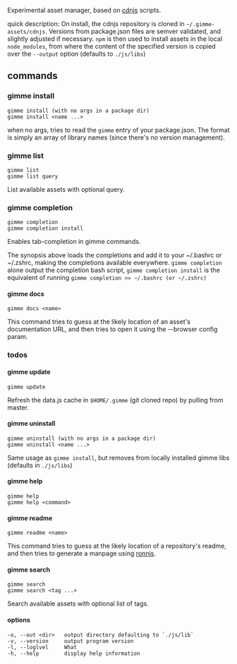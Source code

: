 
Experimental asset manager, based on [cdnjs](https://github.com/cdnjs/cdnjs) scripts.

quick description: On install, the cdnjs repository is cloned in
`~/.gimme-assets/cdnjs`. Versions from package.json files are semver
validated, and slightly adjusted if necessary. `npm` is then used to
install assets in the local `node_modules`, from where the content of
the specified version is copied over the `--output` option (defaults to
`./js/libs`)


## commands

### gimme install

    gimme install (with no args in a package dir)
    gimme install <name ...>

when no args, tries to read the `gimme` entry of your package.json.
The format is simply an array of library names (since there's no
version management).

### gimme list

    gimme list
    gimme list query

List available assets with optional query.

### gimme completion

    gimme completion
    gimme completion install

Enables tab-completion in gimme commands.

The synopsis above loads the completions and add it to your ~/.bashrc or
~/.zshrc, making the completions available everywhere. `gimme
completion` alone output the completion bash script, `gimme completion
install` is the equivalent of running `gimme completion >> ~/.bashrc
(or ~/.zshrc)`

#### gimme docs

    gimme docs <name>

This command tries to guess at the likely location of an asset's documentation URL, and then tries to open it using the --browser config param.


### todos

#### gimme update

    gimme update

Refresh the data.js cache in `$HOME/.gimme` (git cloned repo) by pulling from master.

#### gimme uninstall

    gimme uninstall (with no args in a package dir)
    gimme uninstall <name ...>

Same usage as `gimme install`, but removes from locally installed
gimme libs (defaults in `./js/libs`)

#### gimme help

    gimme help
    gimme help <command>


#### gimme readme

    gimme readme <name>

This command tries to guess at the likely location of a repository's
readme, and then tries to generate a manpage using [ronnjs](https://github.com/kapouer/ronnjs).

#### gimme search

    gimme search
    gimme search <tag ...>

Search available assets with optional list of tags.

#### options

    -o, --out <dir>   output directory defaulting to `./js/lib`
    -v, --version     output program version
    -l, --loglvel     What 
    -h, --help        display help information

